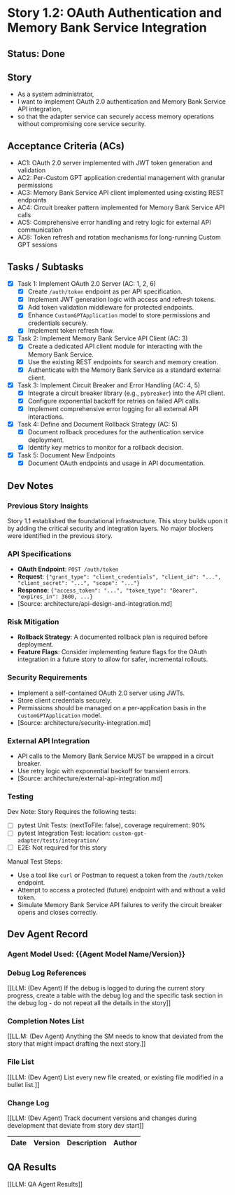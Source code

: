 # Story 1.2: OAuth Authentication and Memory Bank Service Integration

## Status: Done

## Story

- As a system administrator,
- I want to implement OAuth 2.0 authentication and Memory Bank Service API integration,
- so that the adapter service can securely access memory operations without compromising core service security.

## Acceptance Criteria (ACs)

- AC1: OAuth 2.0 server implemented with JWT token generation and validation
- AC2: Per-Custom GPT application credential management with granular permissions
- AC3: Memory Bank Service API client implemented using existing REST endpoints
- AC4: Circuit breaker pattern implemented for Memory Bank Service API calls
- AC5: Comprehensive error handling and retry logic for external API communication
- AC6: Token refresh and rotation mechanisms for long-running Custom GPT sessions

## Tasks / Subtasks

- [x] Task 1: Implement OAuth 2.0 Server (AC: 1, 2, 6)
  - [x] Create `/auth/token` endpoint as per API specification.
  - [x] Implement JWT generation logic with access and refresh tokens.
  - [x] Add token validation middleware for protected endpoints.
  - [x] Enhance `CustomGPTApplication` model to store permissions and credentials securely.
  - [x] Implement token refresh flow.
- [x] Task 2: Implement Memory Bank Service API Client (AC: 3)
  - [x] Create a dedicated API client module for interacting with the Memory Bank Service.
  - [x] Use the existing REST endpoints for search and memory creation.
  - [x] Authenticate with the Memory Bank Service as a standard external client.
- [x] Task 3: Implement Circuit Breaker and Error Handling (AC: 4, 5)
  - [x] Integrate a circuit breaker library (e.g., `pybreaker`) into the API client.
  - [x] Configure exponential backoff for retries on failed API calls.
  - [x] Implement comprehensive error logging for all external API interactions.
- [x] Task 4: Define and Document Rollback Strategy (AC: 5)
  - [x] Document rollback procedures for the authentication service deployment.
  - [x] Identify key metrics to monitor for a rollback decision.
- [x] Task 5: Document New Endpoints
  - [x] Document OAuth endpoints and usage in API documentation.

## Dev Notes

### Previous Story Insights
Story 1.1 established the foundational infrastructure. This story builds upon it by adding the critical security and integration layers. No major blockers were identified in the previous story.

### API Specifications
- **OAuth Endpoint**: `POST /auth/token`
- **Request**: `{"grant_type": "client_credentials", "client_id": "...", "client_secret": "...", "scope": "..."}`
- **Response**: `{"access_token": "...", "token_type": "Bearer", "expires_in": 3600, ...}`
- [Source: architecture/api-design-and-integration.md]

### Risk Mitigation
- **Rollback Strategy**: A documented rollback plan is required before deployment.
- **Feature Flags**: Consider implementing feature flags for the OAuth integration in a future story to allow for safer, incremental rollouts.

### Security Requirements
- Implement a self-contained OAuth 2.0 server using JWTs.
- Store client credentials securely.
- Permissions should be managed on a per-application basis in the `CustomGPTApplication` model.
- [Source: architecture/security-integration.md]

### External API Integration
- API calls to the Memory Bank Service MUST be wrapped in a circuit breaker.
- Use retry logic with exponential backoff for transient errors.
- [Source: architecture/external-api-integration.md]

### Testing

Dev Note: Story Requires the following tests:

- [ ] pytest Unit Tests: (nextToFile: false), coverage requirement: 90%
- [ ] pytest Integration Test: location: `custom-gpt-adapter/tests/integration/`
- [ ] E2E: Not required for this story

Manual Test Steps:
- Use a tool like `curl` or Postman to request a token from the `/auth/token` endpoint.
- Attempt to access a protected (future) endpoint with and without a valid token.
- Simulate Memory Bank Service API failures to verify the circuit breaker opens and closes correctly.

## Dev Agent Record

### Agent Model Used: {{Agent Model Name/Version}}

### Debug Log References
[[LLM: (Dev Agent) If the debug is logged to during the current story progress, create a table with the debug log and the specific task section in the debug log - do not repeat all the details in the story]]

### Completion Notes List
[[LL.M: (Dev Agent) Anything the SM needs to know that deviated from the story that might impact drafting the next story.]]

### File List
[[LLM: (Dev Agent) List every new file created, or existing file modified in a bullet list.]]

### Change Log
[[LLM: (Dev Agent) Track document versions and changes during development that deviate from story dev start]]

| Date | Version | Description | Author |
| :--- | :------ | :---------- | :----- |

## QA Results
[[LLM: QA Agent Results]] 